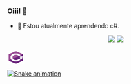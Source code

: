 ### Oiii! 👋

- 🌱 Estou atualmente aprendendo c#.

<div align="center">
  <a href="https://github.com/guoliveira0">
  <img height="180em" src="https://github-readme-stats.vercel.app/api?username=guoliveira0&show_icons=true&theme=dark&include_all_commits=true&count_private=true"/>
  <img height="180em" src="https://github-readme-stats.vercel.app/api/top-langs/?username=guoliveira0&layout=compact&langs_count=1&theme=dark"/>
    
  </div>  
<div style="display: inline_block"><br>
  <img align="center" alt="Rafa-Csharp" height="30" width="40" src="https://raw.githubusercontent.com/devicons/devicon/master/icons/csharp/csharp-original.svg">
</div>
  
![Snake animation](https://github.com/guoliveira0)
